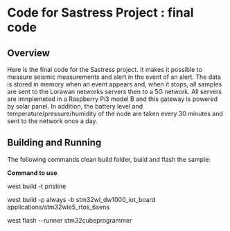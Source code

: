 # Code for Sastress Project : final code

## Overview
Here is the final code for the Sastress project. It makes it possible to measure seismic measurements and alert in the event of an alert. The data is stored in memory when an event appears and, when it stops, all samples are sent to the Lorawan networks servers then to a 5G network. All servers are imnplemeted in a Raspberry Pi3 model B and this gateway is powered by solar panel. In addition, the battery level and temperature/pressure/humidity of the node are taken every 30 minutes and sent to the network once a day.

## Building and Running
The following commands clean build folder, build and flash the sample:

**Command to use**

west build -t pristine

west build -p always -b stm32wl_dw1000_iot_board applications/stm32wle5_rtos_6sens

west flash --runner stm32cubeprogrammer